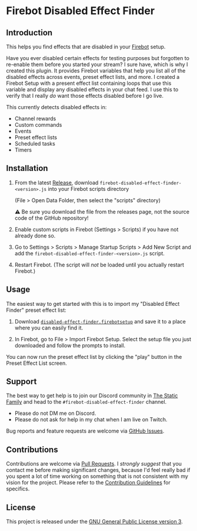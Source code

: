 # Firebot Disabled Effect Finder

## Introduction

This helps you find effects that are disabled in your [Firebot](https://firebot.app) setup.

Have you ever disabled certain effects for testing purposes but forgotten to re-enable them before you started your stream? I sure have, which is why I created this plugin. It provides Firebot variables that help you list all of the disabled effects across events, preset effect lists, and more. I created a Firebot Setup with a present effect list containing loops that use this variable and display any disabled effects in your chat feed. I use this to verify that I really _do_ want those effects disabled before I go live.

This currently detects disabled effects in:

- Channel rewards
- Custom commands
- Events
- Preset effect lists
- Scheduled tasks
- Timers

## Installation

1. From the latest [Release](https://github.com/TheStaticMage/firebot-disabled-effect-finder/releases), download `firebot-disabled-effect-finder-<version>.js` into your Firebot scripts directory

    (File &gt; Open Data Folder, then select the "scripts" directory)

    :warning: Be sure you download the file from the releases page, not the source code of the GitHub repository!

2. Enable custom scripts in Firebot (Settings &gt; Scripts) if you have not already done so.

3. Go to Settings &gt; Scripts &gt; Manage Startup Scripts &gt; Add New Script and add the `firebot-disabled-effect-finder-<version>.js` script.

4. Restart Firebot. (The script will _not_ be loaded until you actually restart Firebot.)

## Usage

The easiest way to get started with this is to import my "Disabled Effect Finder" preset effect list:

1. Download [`disabled-effect-finder.firebotsetup`](/disabled-effect-finder.firebotsetup) and save it to a place where you can easily find it.

2. In Firebot, go to File &gt; Import Firebot Setup. Select the setup file you just downloaded and follow the prompts to install.

You can now run the preset effect list by clicking the "play" button in the Preset Effect List screen.

## Support

The best way to get help is to join our Discord community in [The Static Family](https://discord.gg/yZCWzNSEe9) and head to the `#firebot-disabled-effect-finder` channel.

- Please do not DM me on Discord.
- Please do not ask for help in my chat when I am live on Twitch.

Bug reports and feature requests are welcome via [GitHub Issues](https://github.com/TheStaticMage/firebot-disabled-effect-finder/issues).

## Contributions

Contributions are welcome via [Pull Requests](https://github.com/TheStaticMage/firebot-disabled-effect-finder/pulls). I _strongly suggest_ that you contact me before making significant changes, because I'd feel really bad if you spent a lot of time working on something that is not consistent with my vision for the project. Please refer to the [Contribution Guidelines](/.github/contributing.md) for specifics.

## License

This project is released under the [GNU General Public License version 3](/LICENSE).
